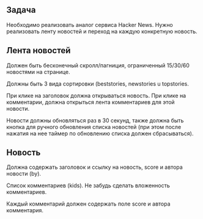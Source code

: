 ## Задача

Необходимо реализовать аналог сервиса Hacker News. Нужно реализовать ленту новостей и переход на каждую конкретную новость. 

## Лента новостей

Должен быть бесконечный скролл/пагниция, ограниченный 15/30/60 новостями на странице.

Должны быть 3 вида сортировки (beststories, newstories
u topstories.

При клике на заголовок должна открываться новость. При клике на комментарии, должна открыться лента комментариев для этой новости.

Новости должны обновляться раз в 30 секунд, также должна быть кнопка для ручного обновления списка новостей (при этом после нажатия на нее таймер по обновлению списка должен сбрасываться).

## Новость

Должна содержать заголовок и ссылку на новость, score и автора новости (by).

Список комментариев (kids). Не забудь сделать вложенность комментариев.

Каждый комментарий должен содержать поле score и автора комментария.

